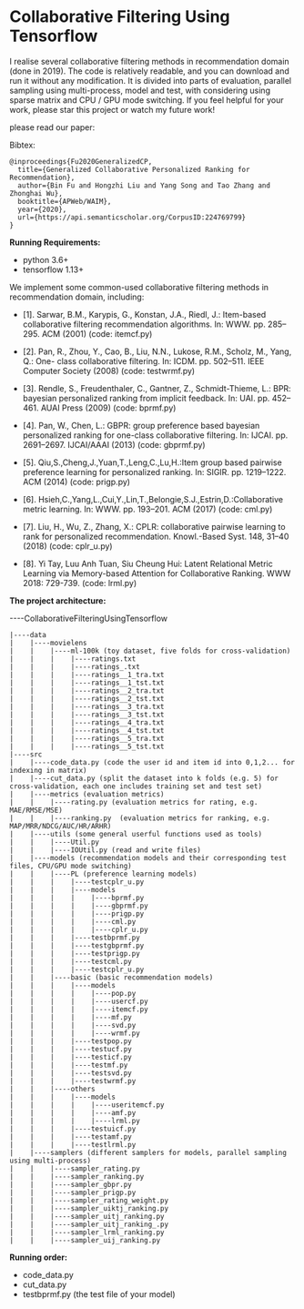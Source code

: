 # Collaborative Filtering Using Tensorflow
I realise several collaborative filtering methods in recommendation domain (done in 2019).
The code is relatively readable, and you can download and run it without any modification. It is divided into parts of evaluation, parallel sampling using multi-process, model and test, with considering using sparse matrix and CPU / GPU mode switching. If you feel helpful for your work, please star this project or watch my future work!

please read our paper:

Bibtex:
```
@inproceedings{Fu2020GeneralizedCP,
  title={Generalized Collaborative Personalized Ranking for Recommendation},
  author={Bin Fu and Hongzhi Liu and Yang Song and Tao Zhang and Zhonghai Wu},
  booktitle={APWeb/WAIM},
  year={2020},
  url={https://api.semanticscholar.org/CorpusID:224769799}
}
```

**Running Requirements:**
* python 3.6+
* tensorflow 1.13+


We implement some common-used collaborative filtering methods in recommendation domain, including:

* [1]. Sarwar, B.M., Karypis, G., Konstan, J.A., Riedl, J.: Item-based collaborative filtering recommendation algorithms. In: WWW. pp. 285–295. ACM (2001) (code: itemcf.py)

* [2]. Pan, R., Zhou, Y., Cao, B., Liu, N.N., Lukose, R.M., Scholz, M., Yang, Q.: One- class collaborative filtering. In: ICDM. pp. 502–511. IEEE Computer Society (2008) (code: testwrmf.py)

* [3]. Rendle, S., Freudenthaler, C., Gantner, Z., Schmidt-Thieme, L.: BPR: bayesian personalized ranking from implicit feedback. In: UAI. pp. 452–461. AUAI Press (2009) (code: bprmf.py)

* [4]. Pan, W., Chen, L.: GBPR: group preference based bayesian personalized ranking for one-class collaborative filtering. In: IJCAI. pp. 2691–2697. IJCAI/AAAI (2013) (code: gbprmf.py)

* [5]. Qiu,S.,Cheng,J.,Yuan,T.,Leng,C.,Lu,H.:Item group based pairwise preference learning for personalized ranking. In: SIGIR. pp. 1219–1222. ACM (2014) (code: prigp.py)

* [6]. Hsieh,C.,Yang,L.,Cui,Y.,Lin,T.,Belongie,S.J.,Estrin,D.:Collaborative metric learning. In: WWW. pp. 193–201. ACM (2017) (code: cml.py)

* [7]. Liu, H., Wu, Z., Zhang, X.: CPLR: collaborative pairwise learning to rank for personalized recommendation. Knowl.-Based Syst. 148, 31–40 (2018) (code: cplr_u.py)

* [8]. Yi Tay, Luu Anh Tuan, Siu Cheung Hui: Latent Relational Metric Learning via Memory-based Attention for Collaborative Ranking. WWW 2018: 729-739. (code: lrml.py)


**The project architecture:**

----CollaborativeFilteringUsingTensorflow

    |----data
    |    |----movielens
    |    |    |----ml-100k (toy dataset, five folds for cross-validation)
    |    |    |    |----ratings.txt
    |    |    |    |----ratings_.txt
    |    |    |    |----ratings__1_tra.txt
    |    |    |    |----ratings__1_tst.txt
    |    |    |    |----ratings__2_tra.txt
    |    |    |    |----ratings__2_tst.txt
    |    |    |    |----ratings__3_tra.txt
    |    |    |    |----ratings__3_tst.txt
    |    |    |    |----ratings__4_tra.txt
    |    |    |    |----ratings__4_tst.txt
    |    |    |    |----ratings__5_tra.txt
    |    |    |    |----ratings__5_tst.txt
    |----src
    |    |----code_data.py (code the user id and item id into 0,1,2... for indexing in matrix)
    |    |----cut_data.py (split the dataset into k folds (e.g. 5) for cross-validation, each one includes training set and test set)
    |    |----metrics (evaluation metrics)
    |    |    |----rating.py (evaluation metrics for rating, e.g. MAE/RMSE/MSE)
    |    |    |----ranking.py  (evaluation metrics for ranking, e.g. MAP/MRR/NDCG/AUC/HR/ARHR)
    |    |----utils (some general userful functions used as tools)
    |    |    |----Util.py 
    |    |    |----IOUtil.py (read and write files)
    |    |----models (recommendation models and their corresponding test files, CPU/GPU mode switching)
    |    |    |----PL (preference learning models)
    |    |    |    |----testcplr_u.py
    |    |    |    |----models
    |    |    |    |    |----bprmf.py
    |    |    |    |    |----gbprmf.py
    |    |    |    |    |----prigp.py
    |    |    |    |    |----cml.py
    |    |    |    |    |----cplr_u.py
    |    |    |    |----testbprmf.py
    |    |    |    |----testgbprmf.py
    |    |    |    |----testprigp.py
    |    |    |    |----testcml.py
    |    |    |    |----testcplr_u.py
    |    |    |----basic (basic recommendation models)
    |    |    |    |----models
    |    |    |    |    |----pop.py
    |    |    |    |    |----usercf.py
    |    |    |    |    |----itemcf.py
    |    |    |    |    |----mf.py
    |    |    |    |    |----svd.py
    |    |    |    |    |----wrmf.py
    |    |    |    |----testpop.py
    |    |    |    |----testucf.py
    |    |    |    |----testicf.py
    |    |    |    |----testmf.py
    |    |    |    |----testsvd.py
    |    |    |    |----testwrmf.py
    |    |    |----others
    |    |    |    |----models
    |    |    |    |    |----useritemcf.py
    |    |    |    |    |----amf.py
    |    |    |    |    |----lrml.py
    |    |    |    |----testuicf.py
    |    |    |    |----testamf.py
    |    |    |    |----testlrml.py
    |    |----samplers (different samplers for models, parallel sampling using multi-process)
    |    |    |----sampler_rating.py
    |    |    |----sampler_ranking.py
    |    |    |----sampler_gbpr.py
    |    |    |----sampler_prigp.py
    |    |    |----sampler_rating_weight.py
    |    |    |----sampler_uiktj_ranking.py
    |    |    |----sampler_uitj_ranking.py
    |    |    |----sampler_uitj_ranking_.py
    |    |    |----sampler_lrml_ranking.py
    |    |    |----sampler_uij_ranking.py


**Running order:**
* code_data.py
* cut_data.py
* testbprmf.py (the test file of your model)
